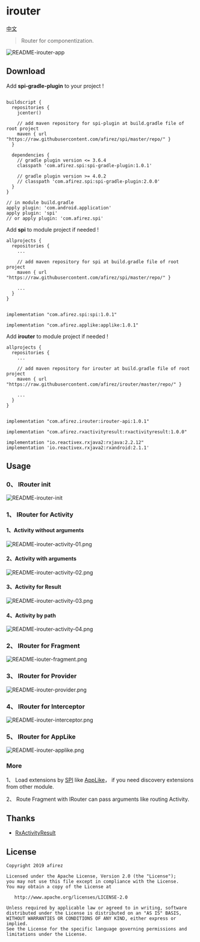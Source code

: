 # irouter

[中文](README_CN.md)
> Router for componentization.

![README-irouter-app](https://raw.githubusercontent.com/afirez/images/master/vscode/README-irouter-app)

## Download

Add **spi-gradle-plugin** to your project !

```

buildscript {
  repositories {
    jcenter()

    // add maven repository for spi-plugin at build.gradle file of root project
    maven { url "https://raw.githubusercontent.com/afirez/spi/master/repo/" }
  }

  dependencies {
    // gradle plugin version <= 3.6.4
    classpath 'com.afirez.spi:spi-gradle-plugin:1.0.1'
    
    // gradle plugin version >= 4.0.2
    // classpath 'com.afirez.spi:spi-gradle-plugin:2.0.0'
  }
}

// in module build.gradle
apply plugin: 'com.android.application'
apply plugin: 'spi' 
// or apply plugin: 'com.afirez.spi'

```

Add **spi** to module project if needed !
```
allprojects {
  repositories {
    ...

    // add maven repository for spi at build.gradle file of root project
    maven { url "https://raw.githubusercontent.com/afirez/spi/master/repo/" }

    ...
  }
}
```


```

implementation "com.afirez.spi:spi:1.0.1"

implementation "com.afirez.applike:applike:1.0.1"

```

Add **irouter** to module project if needed !

```
allprojects {
  repositories {
    ...

    // add maven repository for irouter at build.gradle file of root project
    maven { url "https://raw.githubusercontent.com/afirez/irouter/master/repo/" }

    ...
  }
}

```

```

implementation "com.afirez.irouter:irouter-api:1.0.1"

implementation "com.afirez.rxactivityresult:rxactivityresult:1.0.0"

implementation "io.reactivex.rxjava2:rxjava:2.2.12"
implementation 'io.reactivex.rxjava2:rxandroid:2.1.1'

```

## Usage

### 0、 IRouter init

![README-irouter-init](https://raw.githubusercontent.com/afirez/images/master/vscode/README-irouter-init)

### 1、 IRouter for Activity

#### 1、Activity without arguments

![README-irouter-activity-01.png](https://raw.githubusercontent.com/afirez/images/master/vscode/README-irouter-activity-01.png)

#### 2、Activity with arguments

![README-irouter-activity-02.png](https://raw.githubusercontent.com/afirez/images/master/vscode/README-irouter-activity-02.png)

#### 3、Activity for Result

![README-irouter-activity-03.png](https://raw.githubusercontent.com/afirez/images/master/vscode/README-irouter-activity-03.png)

#### 4、Activity by path

![README-irouter-activity-04.png](https://raw.githubusercontent.com/afirez/images/master/vscode/README-irouter-activity-04.png)

### 2、 IRouter for Fragment

![README-iouter-fragment.png](https://raw.githubusercontent.com/afirez/images/master/vscode/README-iouter-fragment.png)

### 3、 IRouter for Provider

![README-irouter-provider.png](https://raw.githubusercontent.com/afirez/images/master/vscode/README-irouter-provider.png)

### 4、 IRouter for Interceptor

![README-irouter-interceptor.png](https://raw.githubusercontent.com/afirez/images/master/vscode/README-irouter-interceptor.png)

### 5、 IRouter for AppLike

![README-irouter-applike.png](https://raw.githubusercontent.com/afirez/images/master/vscode/README-irouter-applike.png)

### More

1、 Load extensions by [SPI](https://github.com/afirez/spi) like [AppLike](https://github.com/afirez/spi)， if you need discovery extensions from other module.

2、 Route Fragment with IRouter can pass arguments like routing Activity.

## Thanks

- [RxActivityResult](https://github.com/VictorAlbertos/RxActivityResult)

## License


    Copyright 2019 afirez

    Licensed under the Apache License, Version 2.0 (the "License");
    you may not use this file except in compliance with the License.
    You may obtain a copy of the License at

       http://www.apache.org/licenses/LICENSE-2.0

    Unless required by applicable law or agreed to in writing, software
    distributed under the License is distributed on an "AS IS" BASIS,
    WITHOUT WARRANTIES OR CONDITIONS OF ANY KIND, either express or implied.
    See the License for the specific language governing permissions and
    limitations under the License.